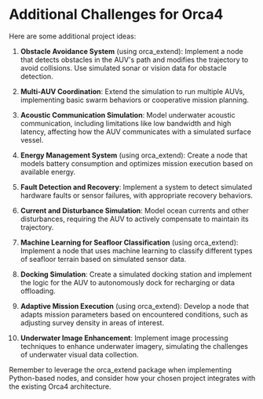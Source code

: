 # Additional Challenges for Orca4

Here are some additional project ideas:

1. **Obstacle Avoidance System** (using orca_extend):
   Implement a node that detects obstacles in the AUV's path and modifies the trajectory to avoid collisions. Use simulated sonar or vision data for obstacle detection.

2. **Multi-AUV Coordination**:
   Extend the simulation to run multiple AUVs, implementing basic swarm behaviors or cooperative mission planning.

3. **Acoustic Communication Simulation**:
   Model underwater acoustic communication, including limitations like low bandwidth and high latency, affecting how the AUV communicates with a simulated surface vessel.

4. **Energy Management System** (using orca_extend):
   Create a node that models battery consumption and optimizes mission execution based on available energy.

5. **Fault Detection and Recovery**:
   Implement a system to detect simulated hardware faults or sensor failures, with appropriate recovery behaviors.

6. **Current and Disturbance Simulation**:
    Model ocean currents and other disturbances, requiring the AUV to actively compensate to maintain its trajectory.

7. **Machine Learning for Seafloor Classification** (using orca_extend):
    Implement a node that uses machine learning to classify different types of seafloor terrain based on simulated sensor data.

8. **Docking Simulation**:
    Create a simulated docking station and implement the logic for the AUV to autonomously dock for recharging or data offloading.

9. **Adaptive Mission Execution** (using orca_extend):
    Develop a node that adapts mission parameters based on encountered conditions, such as adjusting survey density in areas of interest.

10. **Underwater Image Enhancement**:
    Implement image processing techniques to enhance underwater imagery, simulating the challenges of underwater visual data collection.

Remember to leverage the orca_extend package when implementing Python-based nodes, and consider how your chosen project integrates with the existing Orca4 architecture.